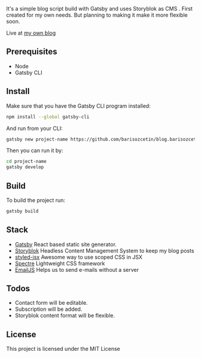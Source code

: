 It's a simple blog script build with Gatsby and uses Storyblok as CMS . First created for my own needs. But planning to making it make it more flexible soon.

Live at [my own blog](https://blog.barisozcetin.me)

## Prerequisites
* Node
* Gatsby CLI

## Install

Make sure that you have the Gatsby CLI program installed:
```sh
npm install --global gatsby-cli
```

And run from your CLI:
```sh
gatsby new project-name https://github.com/barisozcetin/blog.barisozcetin.me
```

Then you can run it by:
```sh
cd project-name
gatsby develop
```

## Build 

To build the project run:
```sh
gatsby build
```

## Stack

* [Gatsby](https://www.gatsbyjs.org/) React based static site generator.
* [Storyblok](https://www.storyblok.com/) Headless Content Management System to keep my blog posts
* [styled-jsx](https://github.com/zeit/styled-jsx) Awesome way to use scoped CSS in JSX
* [Spectre](https://github.com/picturepan2/spectre) Lightweight CSS framework
* [EmailJS](http://www.emailjs.com/) Helps us to send e-mails without a server

## Todos

* Contact form will be editable.
* Subscription will be added.
* Storyblok content format will be flexible.


## License

This project is licensed under the MIT License